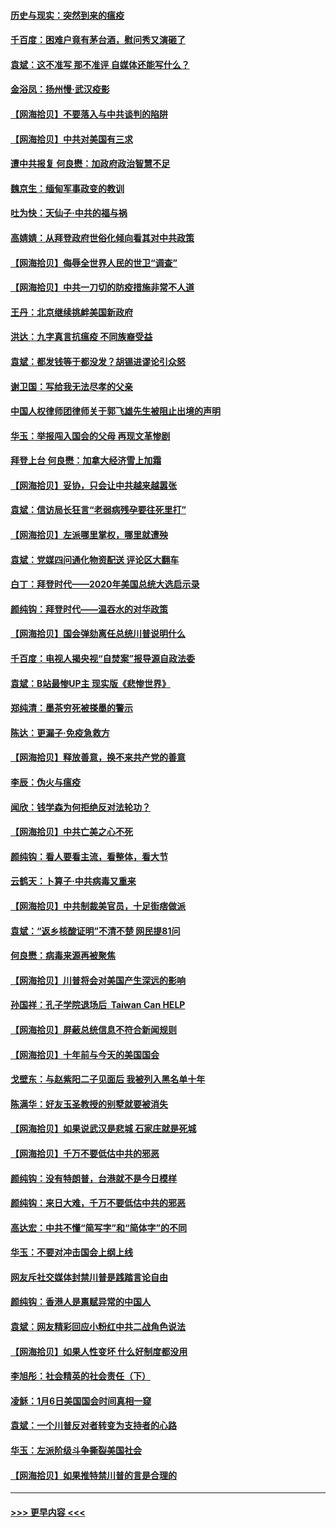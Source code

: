 #### [历史与现实：突然到来的瘟疫](../pages/nsc993/n12738507.md?t=02080351) 
#### [千百度：困难户竟有茅台酒，慰问秀又演砸了](../pages/nsc993/n12738362.md?t=02080351) 
#### [袁斌：这不准写 那不准评 自媒体还能写什么？](../pages/nsc993/n12737833.md?t=02080351) 
#### [金浴凤：扬州慢‧武汉疫影](../pages/nsc993/n12737248.md?t=02080351) 
#### [【网海拾贝】不要落入与中共谈判的陷阱](../pages/nsc993/n12735229.md?t=02080351) 
#### [【网海拾贝】中共对美国有三求](../pages/nsc993/n12735197.md?t=02080351) 
#### [遭中共报复 何良懋：加政府政治智慧不足](../pages/nsc993/n12734323.md?t=02080351) 
#### [魏京生：缅甸军事政变的教训](../pages/nsc993/n12732470.md?t=02080351) 
#### [吐为快：天仙子·中共的福与祸](../pages/nsc993/n12732165.md?t=02080351) 
#### [高婧婧：从拜登政府世俗化倾向看其对中共政策](../pages/nsc993/n12730028.md?t=02080351) 
#### [【网海拾贝】侮辱全世界人民的世卫“调查”](../pages/nsc993/n12727884.md?t=02080351) 
#### [【网海拾贝】中共一刀切的防疫措施非常不人道](../pages/nsc993/n12724879.md?t=02080351) 
#### [王丹：北京继续挑衅美国新政府](../pages/nsc993/n12722456.md?t=02080351) 
#### [洪达：九字真言抗瘟疫 不同族裔受益](../pages/nsc993/n12722448.md?t=02080351) 
#### [袁斌：都发钱等于都没发？胡锡进谬论引众怒](../pages/nsc993/n12722393.md?t=02080351) 
#### [谢卫国：写给我无法尽孝的父亲](../pages/nsc993/n12720325.md?t=02080351) 
#### [中国人权律师团律师关于郭飞雄先生被阻止出境的声明](../pages/nsc993/n12720203.md?t=02080351) 
#### [华玉：举报闯入国会的父母 再现文革惨剧](../pages/nsc993/n12719070.md?t=02080351) 
#### [拜登上台 何良懋：加拿大经济雪上加霜](../pages/nsc993/n12718943.md?t=02080351) 
#### [【网海拾贝】妥协，只会让中共越来越嚣张](../pages/nsc993/n12717392.md?t=02080351) 
#### [袁斌：信访局长狂言“老弱病残孕要往死里打”](../pages/nsc993/n12717343.md?t=02080351) 
#### [【网海拾贝】左派哪里掌权，哪里就遭殃](../pages/nsc993/n12715009.md?t=02080351) 
#### [袁斌：党媒四问通化物资配送 评论区大翻车](../pages/nsc993/n12714950.md?t=02080351) 
#### [白丁：拜登时代——2020年美国总统大选启示录](../pages/nsc993/n12714920.md?t=02080351) 
#### [颜纯钩：拜登时代——温吞水的对华政策](../pages/nsc993/n12713245.md?t=02080351) 
#### [【网海拾贝】国会弹劾离任总统川普说明什么](../pages/nsc993/n12712816.md?t=02080351) 
#### [千百度：电视人揭央视“自焚案”报导源自政法委](../pages/nsc993/n12709760.md?t=02080351) 
#### [袁斌：B站最惨UP主 现实版《悲惨世界》](../pages/nsc993/n12709686.md?t=02080351) 
#### [郑纯清：墨茶穷死被搽墨的警示](../pages/nsc993/n12709262.md?t=02080351) 
#### [陈达：更漏子·免疫急救方](../pages/nsc993/n12709244.md?t=02080351) 
#### [【网海拾贝】释放善意，换不来共产党的善意](../pages/nsc993/n12708361.md?t=02080351) 
#### [李辰：伪火与瘟疫](../pages/nsc993/n12707981.md?t=02080351) 
#### [闻欣：钱学森为何拒绝反对法轮功？](../pages/nsc993/n12707407.md?t=02080351) 
#### [【网海拾贝】中共亡美之心不死](../pages/nsc993/n12707621.md?t=02080351) 
#### [颜纯钩：看人要看主流，看整体，看大节](../pages/nsc993/n12707536.md?t=02080351) 
#### [云鹤天：卜算子‧中共病毒又重来](../pages/nsc993/n12707408.md?t=02080351) 
#### [【网海拾贝】中共制裁美官员，十足街痞做派](../pages/nsc993/n12705115.md?t=02080351) 
#### [袁斌：“返乡核酸证明”不清不楚 网民提81问](../pages/nsc993/n12704982.md?t=02080351) 
#### [何良懋：病毒来源再被聚焦](../pages/nsc993/n12704944.md?t=02080351) 
#### [【网海拾贝】川普将会对美国产生深远的影响](../pages/nsc993/n12703045.md?t=02080351) 
#### [孙国祥：孔子学院退场后  Taiwan Can HELP](../pages/nsc993/n12702430.md?t=02080351) 
#### [【网海拾贝】屏蔽总统信息不符合新闻规则](../pages/nsc993/n12699998.md?t=02080351) 
#### [【网海拾贝】十年前与今天的美国国会](../pages/nsc993/n12696993.md?t=02080351) 
#### [戈壁东：与赵紫阳二子见面后 我被列入黑名单十年](../pages/nsc993/n12696215.md?t=02080351) 
#### [陈满华：好友玉圣教授的别墅就要被消失](../pages/nsc993/n12695411.md?t=02080351) 
#### [【网海拾贝】如果说武汉是悲城 石家庄就是死城](../pages/nsc993/n12694589.md?t=02080351) 
#### [【网海拾贝】千万不要低估中共的邪恶](../pages/nsc993/n12692771.md?t=02080351) 
#### [颜纯钩：没有特朗普，台港就不是今日模样](../pages/nsc993/n12692678.md?t=02080351) 
#### [颜纯钩：来日大难，千万不要低估中共的邪恶](../pages/nsc993/n12692080.md?t=02080351) 
#### [高达宏：中共不懂“简写字”和“简体字”的不同](../pages/nsc993/n12692068.md?t=02080351) 
#### [华玉：不要对冲击国会上纲上线](../pages/nsc993/n12689948.md?t=02080351) 
#### [网友斥社交媒体封禁川普是践踏言论自由](../pages/nsc993/n12687482.md?t=02080351) 
#### [颜纯钩：香港人是禀赋异常的中国人](../pages/nsc993/n12685142.md?t=02080351) 
#### [袁斌：网友精彩回应小粉红中共二战角色说法](../pages/nsc993/n12684994.md?t=02080351) 
#### [【网海拾贝】如果人性变坏 什么好制度都没用](../pages/nsc993/n12683000.md?t=02080351) 
#### [李旭彤：社会精英的社会责任（下）](../pages/nsc993/n12680604.md?t=02080351) 
#### [凌稣：1月6日美国国会时间真相一窥](../pages/nsc993/n12682780.md?t=02080351) 
#### [袁斌：一个川普反对者转变为支持者的心路](../pages/nsc993/n12682700.md?t=02080351) 
#### [华玉：左派阶级斗争撕裂美国社会](../pages/nsc993/n12681226.md?t=02080351) 
#### [【网海拾贝】如果推特禁川普的言是合理的](../pages/nsc993/n12681232.md?t=02080351) 

----
#### [ >>> 更早内容 <<< ](../indexes/nsc993-earlier.md)
